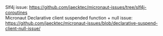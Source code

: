 Slf4j issue: https://github.com/jaecktec/micronaut-issues/tree/slf4j-coroutines  
Micronaut Declarative client suspended function + null issue: https://github.com/jaecktec/micronaut-issues/blob/declarative-suspend-client-null-issue/
